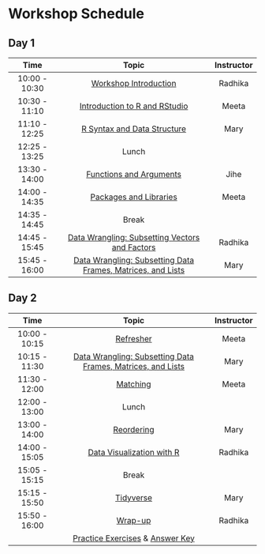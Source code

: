 # Workshop Schedule 

## Day 1

| Time            |  Topic  | Instructor |
|:------------------------:|:------------------------------------------------:|:--------:|
|10:00 - 10:30 | [Workshop Introduction](https://hbctraining.github.io/Intro-to-R/lectures/Intro_to_workshop_10-4.pdf) | Radhika |
|10:30 - 11:10 | [Introduction to R and RStudio](https://hbctraining.github.io/Intro-to-R/lessons/01_introR-R-and-RStudio.html) | Meeta |
|11:10 - 12:25 | [R Syntax and Data Structure](https://hbctraining.github.io/Intro-to-R/lessons/02_introR-syntax-and-data-structures.html) | Mary |
|12:25 - 13:25 | Lunch | |
|13:30 - 14:00 | [Functions and Arguments](https://hbctraining.github.io/Intro-to-R/lessons/03_introR-functions-and-arguments.html) | Jihe |
|14:00 - 14:35 | [Packages and Libraries](https://hbctraining.github.io/Intro-to-R/lessons/03_introR-functions-and-arguments.html#packages-and-libraries) | Meeta |
|14:35 - 14:45 | Break |
|14:45 - 15:45 | [Data Wrangling: Subsetting Vectors and Factors](https://hbctraining.github.io/Intro-to-R/lessons/04_introR-data-wrangling.html) | Radhika |
|15:45 - 16:00 | [Data Wrangling: Subsetting Data Frames, Matrices, and Lists](https://hbctraining.github.io/Intro-to-R/lessons/05_introR-data-wrangling2.html) | Mary |

## Day 2

| Time            |  Topic  | Instructor |
|:------------------------:|:------------------------------------------------:|:--------:|
|10:00 - 10:15 | [Refresher](https://hbctraining.github.io/Intro-to-R/lessons/animal_table.html) | Meeta |
|10:15 - 11:30 | [Data Wrangling: Subsetting Data Frames, Matrices, and Lists](https://hbctraining.github.io/Intro-to-R/lessons/05_introR-data-wrangling2.html) | Mary |
|11:30 - 12:00 | [Matching](https://hbctraining.github.io/Intro-to-R/lessons/06_matching_reordering.html) | Meeta |
|12:00 - 13:00 | Lunch | |
|13:00 - 14:00 | [Reordering](https://hbctraining.github.io/Intro-to-R/lessons/06_matching_reordering.html) | Mary |
|14:00 - 15:05 | [Data Visualization with R](https://hbctraining.github.io/Intro-to-R/lessons/07_ggplot2.html) | Radhika |
|15:05 - 15:15 | Break | |
|15:15 - 15:50 | [Tidyverse](https://hbctraining.github.io/Training-modules/Tidyverse_ggplot2/lessons/intro_tidyverse.html) | Mary |
|15:50 - 16:00 | [Wrap-up](https://hbctraining.github.io/Intro-to-R/lectures/R%20Workshop%20wrapup.pdf) | Radhika |
| | [Practice Exercises](https://hbctraining.github.io/Intro-to-R/homework/Intro_to_R_hw.html) & [Answer Key](https://hbctraining.github.io/Intro-to-R/homework/Intro_to_R_key.html) | |
